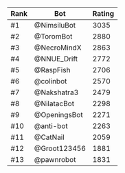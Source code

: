 Rank|Bot|Rating
---|---|---
#1|@NimsiluBot|3035
#2|@ToromBot|2880
#3|@NecroMindX|2863
#4|@NNUE_Drift|2772
#5|@RaspFish|2706
#6|@colinbot|2570
#7|@Nakshatra3|2479
#8|@NilatacBot|2298
#9|@OpeningsBot|2271
#10|@anti-bot|2263
#11|@CatNail|2059
#12|@Groot123456|1881
#13|@pawnrobot|1831
